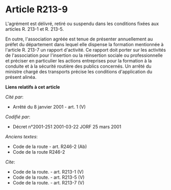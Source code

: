 # Article R213-9

L'agrément est délivré, retiré ou suspendu dans les conditions fixées aux articles R. 213-1 et R. 213-5.

En outre, l'association agréée est tenue de présenter annuellement au préfet du département dans lequel elle dispense la
formation mentionnée à l'article R. 213-7 un rapport d'activité. Ce rapport doit porter sur les activités de l'association
pour l'insertion ou la réinsertion sociale ou professionnelle et préciser en particulier les actions entreprises pour la
formation à la conduite et à la sécurité routière des publics concernés. Un arrêté du ministre chargé des transports précise
les conditions d'application du présent alinéa.

**Liens relatifs à cet article**

_Cité par_:

  - Arrêté du 8 janvier 2001 - art. 1 (V)

_Codifié par_:

  - Décret n°2001-251 2001-03-22 JORF 25 mars 2001

_Anciens textes_:

  - Code de la route - art. R246-2 (Ab)
  - Code de la route R246-2

_Cite_:

  - Code de la route. - art. R213-1 (V)
  - Code de la route. - art. R213-5 (V)
  - Code de la route. - art. R213-7 (V)

